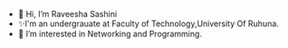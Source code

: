 - 👋 Hi, I’m  Raveesha Sashini
- ✨I'm an undergrauate at Faculty of Technology,University Of Ruhuna.
- 👀 I’m interested in Networking and Programming.


<!---
raveeshasashini/raveeshasashini is a ✨ special ✨ repository because its `README.md` (this file) appears on your GitHub profile.
You can click the Preview link to take a look at your changes.
--->
